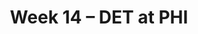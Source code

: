 ---
layout: game
title: Week 14 – DET at PHI
season: 2013
game_id: 2013_14_DET_PHI
away_team: DET
home_team: PHI
---